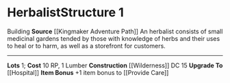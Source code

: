 ﻿---
cost: 10 RP, 1 Lumber
id: '21'
level: '1'
name: Herbalist
rarity: Common
source: '[[DATABASE/source/Kingmaker Adventure Path|Kingmaker Adventure Path]]'
trait:
- '[[DATABASE/trait/Building|Building]]'
type: Kingdom Structure

---
# Herbalist<span class="item-type">Structure 1</span>

<span class="item-trait">Building</span>
**Source** [[Kingmaker Adventure Path]]
An herbalist consists of small medicinal gardens tended by those with knowledge of herbs and their uses to heal or to harm, as well as a storefront for customers.

---
**Lots** 1; **Cost** 10 RP, 1 Lumber
**Construction** [[Wilderness]] DC 15
**Upgrade To** [[Hospital]]
**Item Bonus** +1 item bonus to [[Provide Care]]